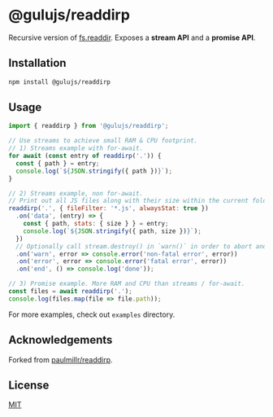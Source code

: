 # @gulujs/readdirp

Recursive version of [fs.readdir](https://nodejs.org/api/fs.html#fs_fs_readdir_path_options_callback). Exposes a **stream API** and a **promise API**.

## Installation

```sh
npm install @gulujs/readdirp
```

## Usage

```js
import { readdirp } from '@gulujs/readdirp';

// Use streams to achieve small RAM & CPU footprint.
// 1) Streams example with for-await.
for await (const entry of readdirp('.')) {
  const { path } = entry;
  console.log(`${JSON.stringify({ path })}`);
}

// 2) Streams example, non for-await.
// Print out all JS files along with their size within the current folder & subfolders.
readdirp('.', { fileFilter: '*.js', alwaysStat: true })
  .on('data', (entry) => {
    const { path, stats: { size } } = entry;
    console.log(`${JSON.stringify({ path, size })}`);
  })
  // Optionally call stream.destroy() in `warn()` in order to abort and cause 'close' to be emitted
  .on('warn', error => console.error('non-fatal error', error))
  .on('error', error => console.error('fatal error', error))
  .on('end', () => console.log('done'));

// 3) Promise example. More RAM and CPU than streams / for-await.
const files = await readdirp('.');
console.log(files.map(file => file.path));
```

For more examples, check out `examples` directory.

## Acknowledgements

Forked from [paulmillr/readdirp](https://github.com/paulmillr/readdirp/tree/e28f928e21176da2c3295d5f68f2465aa08e012b).

## License

[MIT](LICENSE)
